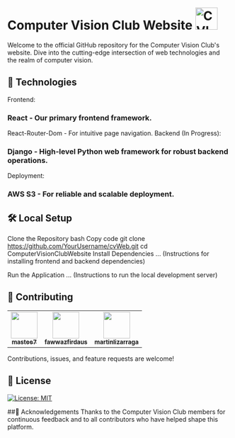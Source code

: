 # Computer Vision Club Website <img width="50" alt="CVLogo" src="https://github.com/mastee7/cvWeb/assets/93624334/66a0d514-7c78-40eb-adf7-0991bae5ba87">

Welcome to the official GitHub repository for the Computer Vision Club's website. Dive into the cutting-edge intersection of web technologies and the realm of computer vision.

## 🚀 Technologies
Frontend:

### React - Our primary frontend framework.
React-Router-Dom - For intuitive page navigation.
Backend (In Progress):

### Django - High-level Python web framework for robust backend operations.
Deployment:

### AWS S3 - For reliable and scalable deployment.

## 🛠️ Local Setup
Clone the Repository
bash
Copy code
git clone https://github.com/YourUsername/cvWeb.git
cd ComputerVisionClubWebsite
Install Dependencies
... (Instructions for installing frontend and backend dependencies)

Run the Application
... (Instructions to run the local development server)

## 🙌 Contributing

<table>
  <tr>
    <td align="center"><a href="https://github.com/mastee7"><img src="https://github.com/mastee7.png" width="60px" alt=""/><br /><sub><b>mastee7</b></sub></a></td>
    <td align="center"><a href="https://github.com/fawwazfirdaus"><img src="https://github.com/fawwazfirdaus.png" width="60px" alt=""/><br /><sub><b>fawwazfirdaus</b></sub></a></td>
    <td align="center"><a href="https://github.com/martinlizarraga"><img src="https://github.com/martinlizarraga.png" width="60px" alt=""/><br /><sub><b>martinlizarraga</b></sub></a></td>
  </tr>
</table>

Contributions, issues, and feature requests are welcome!

## 📜 License
[![License: MIT](https://img.shields.io/badge/License-MIT-yellow.svg)](https://opensource.org/licenses/MIT)

##🙏 Acknowledgements
Thanks to the Computer Vision Club members for continuous feedback and to all contributors who have helped shape this platform.

